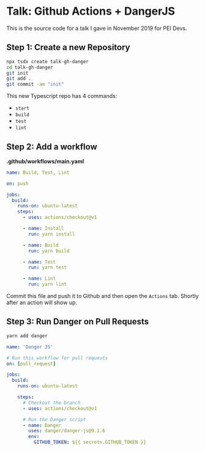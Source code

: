 # Talk: Github Actions + DangerJS

This is the source code for a talk I gave in November 2019 for PEI Devs.

## Step 1: Create a new Repository

```bash
npx tsdx create talk-gh-danger
cd talk-gh-danger
git init
git add .
git commit -am "init"
```

This new Typescript repo has 4 commands:

- `start`
- `build`
- `test`
- `lint`

## Step 2: Add a workflow

**.github/workflows/main.yaml**

```yaml
name: Build, Test, Lint

on: push

jobs:
  build:
    runs-on: ubuntu-latest
    steps:
      - uses: actions/checkout@v1

      - name: Install
        run: yarn install

      - name: Build
        run: yarn build

      - name: Test
        run: yarn test

      - name: Lint
        run: yarn lint
```

Commit this file and push it to Github and then open the `Actions` tab. Shortly after an action will show up.

## Step 3: Run Danger on Pull Requests

```bash
yarn add danger
```

```yaml
name: 'Danger JS'

# Run this workflow for pull requests
on: [pull_request]

jobs:
  build:
    runs-on: ubuntu-latest

    steps:
      # Checkout the branch
      - uses: actions/checkout@v1

      # Run the Danger script
      - name: Danger
        uses: danger/danger-js@9.1.6
        env:
          GITHUB_TOKEN: ${{ secrets.GITHUB_TOKEN }}
```
